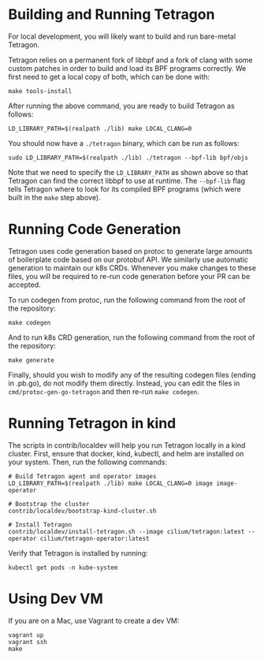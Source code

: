 Building and Running Tetragon
==============================

For local development, you will likely want to build and run bare-metal Tetragon.

Tetragon relies on a permanent fork of libbpf and a fork of clang with some custom patches in order
to build and load its BPF programs correctly. We first need to get a local copy of both, which can be done
with:

```
make tools-install
```

After running the above command, you are ready to build Tetragon as follows:

```
LD_LIBRARY_PATH=$(realpath ./lib) make LOCAL_CLANG=0
```

You should now have a `./tetragon` binary, which can be run as follows:

```
sudo LD_LIBRARY_PATH=$(realpath ./lib) ./tetragon --bpf-lib bpf/objs
```

Note that we need to specify the `LD_LIBRARY_PATH` as shown above so that Tetragon can find
the correct libbpf to use at runtime. The `--bpf-lib` flag tells Tetragon where to look
for its compiled BPF programs (which were built in the `make` step above).

Running Code Generation
=======================

Tetragon uses code generation based on protoc to generate large amounts of boilerplate
code based on our protobuf API. We similarly use automatic generation to maintain our k8s
CRDs. Whenever you make changes to these files, you will be required to re-run code generation
before your PR can be accepted.

To run codegen from protoc, run the following command from the root of the repository:
```
make codegen
```

And to run k8s CRD generation, run the following command from the root of the repository:
```
make generate
```

Finally, should you wish to modify any of the resulting codegen files (ending in .pb.go),
do not modify them directly. Instead, you can edit the files in
`cmd/protoc-gen-go-tetragon` and then re-run `make codegen`.

Running Tetragon in kind
========================

The scripts in contrib/localdev will help you run Tetragon locally in a kind cluster.
First, ensure that docker, kind, kubectl, and helm are installed on your system.
Then, run the following commands:

```
# Build Tetragon agent and operator images
LD_LIBRARY_PATH=$(realpath ./lib) make LOCAL_CLANG=0 image image-operator

# Bootstrap the cluster
contrib/localdev/bootstrap-kind-cluster.sh

# Install Tetragon
contrib/localdev/install-tetragon.sh --image cilium/tetragon:latest --operator cilium/tetragon-operator:latest
```

Verify that Tetragon is installed by running:
```
kubectl get pods -n kube-system
```

Using Dev VM
============

If you are on a Mac, use Vagrant to create a dev VM:

    vagrant up
    vagrant ssh
    make
